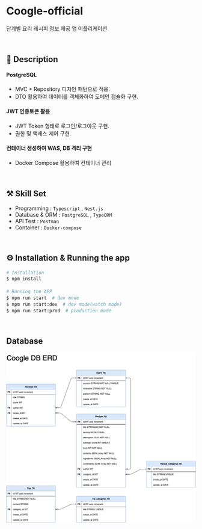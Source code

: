 # Coogle-official

단계별 요리 레시피 정보 제공 앱 어플리케이션

<br>

## 🤔 Description

#### PostgreSQL

- MVC + Repository 디자인 패턴으로 적용.
- DTO 활용하여 데이터를 객체화하여 도메인 캡슐화 구현.

#### JWT 인증토큰 활용

- JWT Token 형태로 로그인/로그아웃 구현.
- 권한 및 액세스 제어 구현.

#### 컨테이너 생성하여 WAS, DB 격리 구현

- Docker Compose 활용하여 컨테이너 관리

<br>

## ⚒️ Skill Set

- Programming : `Typescript` , `Nest.js`
- Database & ORM : `PostgreSQL` , `TypeORM`
- API Test : `Postman`
- Container : `Docker-compose`

<br>

## ⚙️ Installation & Running the app

```bash
# Installation
$ npm install

# Running the APP
$ npm run start  # dev mode
$ npm run start:dev  # dev mode(watch mode)
$ npm run start:prod  # production mode
```

<br>

## Database

![database](./READMEfile/coogleDB.drawio.png)
